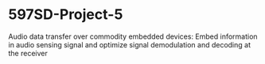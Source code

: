 # 597SD-Project-5
Audio data transfer over commodity embedded devices: Embed information in audio sensing signal and optimize signal demodulation and decoding at the receiver
